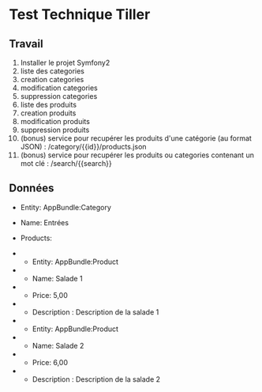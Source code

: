 # Test Technique Tiller

## Travail

1. Installer le projet Symfony2
2. liste des categories
3. creation categories
4. modification categories
5. suppression categories
6. liste des produits
7. creation produits
8. modification produits
9. suppression produits
10. (bonus) service pour recupérer les produits d'une catégorie (au format JSON) : /category/{{id}}/products.json
11. (bonus) service pour recupérer les produits ou categories contenant un mot clé : /search/{{search}}


## Données

* Entity: AppBundle:Category
* Name: Entrées
* Products:
* * Entity: AppBundle:Product
* * Name: Salade 1
* * Price: 5,00
* * Description : Description de la salade 1

* * Entity: AppBundle:Product
* * Name: Salade 2
* * Price: 6,00
* * Description : Description de la salade 2
